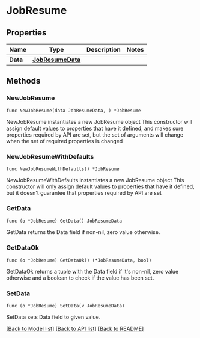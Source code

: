 # JobResume

## Properties

Name | Type | Description | Notes
------------ | ------------- | ------------- | -------------
**Data** | [**JobResumeData**](JobResumeData.md) |  | 

## Methods

### NewJobResume

`func NewJobResume(data JobResumeData, ) *JobResume`

NewJobResume instantiates a new JobResume object
This constructor will assign default values to properties that have it defined,
and makes sure properties required by API are set, but the set of arguments
will change when the set of required properties is changed

### NewJobResumeWithDefaults

`func NewJobResumeWithDefaults() *JobResume`

NewJobResumeWithDefaults instantiates a new JobResume object
This constructor will only assign default values to properties that have it defined,
but it doesn't guarantee that properties required by API are set

### GetData

`func (o *JobResume) GetData() JobResumeData`

GetData returns the Data field if non-nil, zero value otherwise.

### GetDataOk

`func (o *JobResume) GetDataOk() (*JobResumeData, bool)`

GetDataOk returns a tuple with the Data field if it's non-nil, zero value otherwise
and a boolean to check if the value has been set.

### SetData

`func (o *JobResume) SetData(v JobResumeData)`

SetData sets Data field to given value.



[[Back to Model list]](../README.md#documentation-for-models) [[Back to API list]](../README.md#documentation-for-api-endpoints) [[Back to README]](../README.md)


